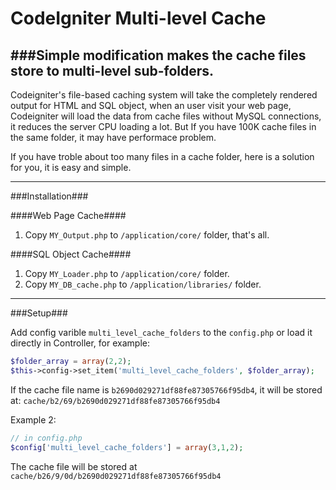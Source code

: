 # CodeIgniter Multi-level Cache
###Simple modification makes the cache files store to multi-level sub-folders.
------------------------------------

Codeigniter's file-based caching system will take the completely rendered output for HTML and SQL object, when an user visit your web page, Codeigniter will load the data from cache files without MySQL connections, it reduces the server CPU loading a lot. But If you have 100K cache files in the same folder, it may have performace problem.

If you have troble about too many files in a cache folder, here is a solution for you, it is easy and simple.

------------------------------------
###Installation###

####Web Page Cache####

1. Copy `MY_Output.php` to `/application/core/` folder, that's all.


####SQL Object Cache####

1. Copy `MY_Loader.php` to `/application/core/` folder.
2. Copy `MY_DB_cache.php` to  `/application/libraries/` folder.

------------------------------------
###Setup###

Add config varible `multi_level_cache_folders` to the `config.php` or load it directly in Controller, for example:

```php
$folder_array = array(2,2);
$this->config->set_item('multi_level_cache_folders', $folder_array);
```
If the cache file name is `b2690d029271df88fe87305766f95db4`, it will be stored at: `cache/b2/69/b2690d029271df88fe87305766f95db4`


Example 2:
```php
// in config.php
$config['multi_level_cache_folders'] = array(3,1,2);
```
The cache file will be stored at `cache/b26/9/0d/b2690d029271df88fe87305766f95db4`




